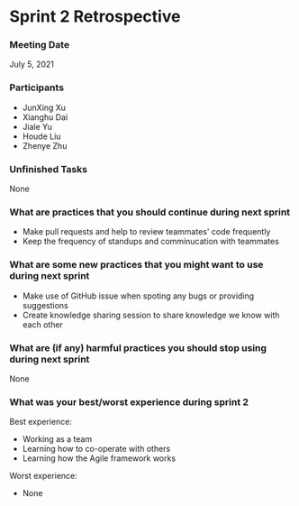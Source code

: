 # Sprint 2 Retrospective

### Meeting Date
July 5, 2021

### Participants
- JunXing Xu
- Xianghu Dai
- Jiale Yu
- Houde Liu
- Zhenye Zhu

### Unfinished Tasks
None

### What are practices that you should continue during next sprint
- Make pull requests and help to review teammates' code frequently
- Keep the frequency of standups and comminucation with teammates


### What are some new practices that you might want to use during next sprint
- Make use of GitHub issue when spoting any bugs or providing suggestions
- Create knowledge sharing session to share knowledge we know with each other

### What are (if any) harmful practices you should stop using during next sprint
None

### What was your best/worst experience during sprint 2
Best experience:
- Working as a team
- Learning how to co-operate with others
- Learning how the Agile framework works

Worst experience:
- None
